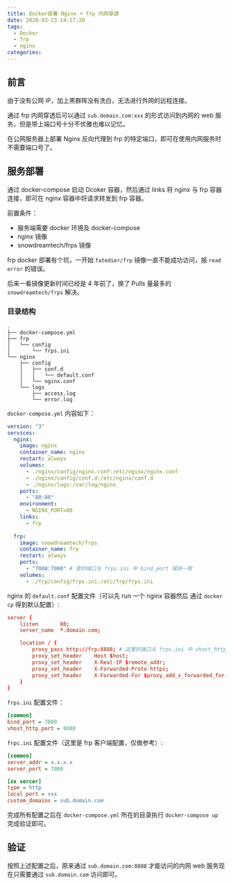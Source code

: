 ```yaml
---
title: Docker部署 Nginx + frp 内网穿透
date: 2020-03-23 14:17:20
tags:
  - Docker
  - frp
  - nginx
categories:
---
```



## 前言

由于没有公网 IP，加上黑群晖没有洗白，无法进行外网的远程连接。

通过 frp 内网穿透后可以通过 `sub.domain.com:xxx` 的形式访问到内网的 web 服务，但是带上端口号十分不优雅也难以记忆。

在公网服务器上部署 Nginx 反向代理到 frp 的特定端口，即可在使用内网服务时不需要端口号了。


## 服务部署

通过 docker-compose 启动 Dcoker 容器，然后通过 links 将 nginx 与 frp 容器连接，即可在 nginx 容器中将请求转发到 frp 容器。


前置条件：
- 服务端需要 docker 环境及 docker-compose
- nginx 镜像
- snowdreamtech/frps 镜像

frp docker 部署有个坑，一开始 `fatedier/frp` 镜像一直不能成功访问，报 `read error` 的错误。

后来一看镜像更新时间已经是 4 年前了，换了 Pulls 量最多的 `snowdreamtech/frps` 解决。


### 目录结构

```
.
├── docker-compose.yml
├── frp
│   └── config
│       └── frps.ini
└── nginx
    ├── config
    │   ├── conf.d
    │   │   └── default.conf
    │   └── nginx.conf
    └── logs
        ├── access.log
        └── error.log
```

`docker-compose.yml` 内容如下：
```yml
version: "3"
services:
  nginx:
    image: nginx
    container_name: nginx
    restart: always
    volumes:
      - ./nginx/config/nginx.conf:/etc/nginx/nginx.conf
      - ./nginx/config/conf.d:/etc/nginx/conf.d
      - ./nginx/logs:/var/log/nginx
    ports:
      - "80:80"
    environment:
      - NGINX_PORT=80
    links:
      - frp
  
  frp:
    image: snowdreamtech/frps
    container_name: frp
    restart: always
    ports:
      - "7000:7000" # 里的端口与 frps.ini 中 bind_port 保持一致
    volumes:
      - ./frp/config/frps.ini:/etc/frp/frps.ini
```

nginx 的 `default.conf` 配置文件（可以先 run 一个 nginx 容器然后 通过 `docker cp` 得到默认配置）:
```conf
server {
    listen       80;
    server_name  *.domain.com;

    location / {
        proxy_pass http://frp:8888; # 这里的端口与 frps.ini 中 vhost_http_port 保持一致
        proxy_set_header    Host $host;
        proxy_set_header    X-Real-IP $remote_addr;
        proxy_set_header    X-Forwarded-Proto https;
        proxy_set_header    X-Forwarded-For $proxy_add_x_forwarded_for;
    }
}
```

`frps.ini` 配置文件：
```ini
[common]
bind_port = 7000
vhost_http_port = 8888
```

`frpc.ini` 配置文件（这里是 frp 客户端配置，仅做参考）:
```ini
[common]
server_addr = x.x.x.x
server_port = 7000

[xx sercer]
type = http
local_port = xxx
custom_domains = sub.domain.com
```

完成所有配置之后在 `docker-compose.yml` 所在的目录执行 `docker-compose up` 完成验证即可。


## 验证

按照上述配置之后，原来通过 `sub.domain.com:8888` 才能访问的内网 web 服务现在只需要通过 `sub.domain.com` 访问即可。
